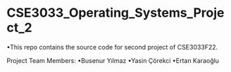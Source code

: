 # CSE3033_Operating_Systems_Project_2
•This repo contains the source code for second project of CSE3033F22.

Project Team Members: •Busenur Yılmaz •Yasin Çörekci •Ertan Karaoğlu
